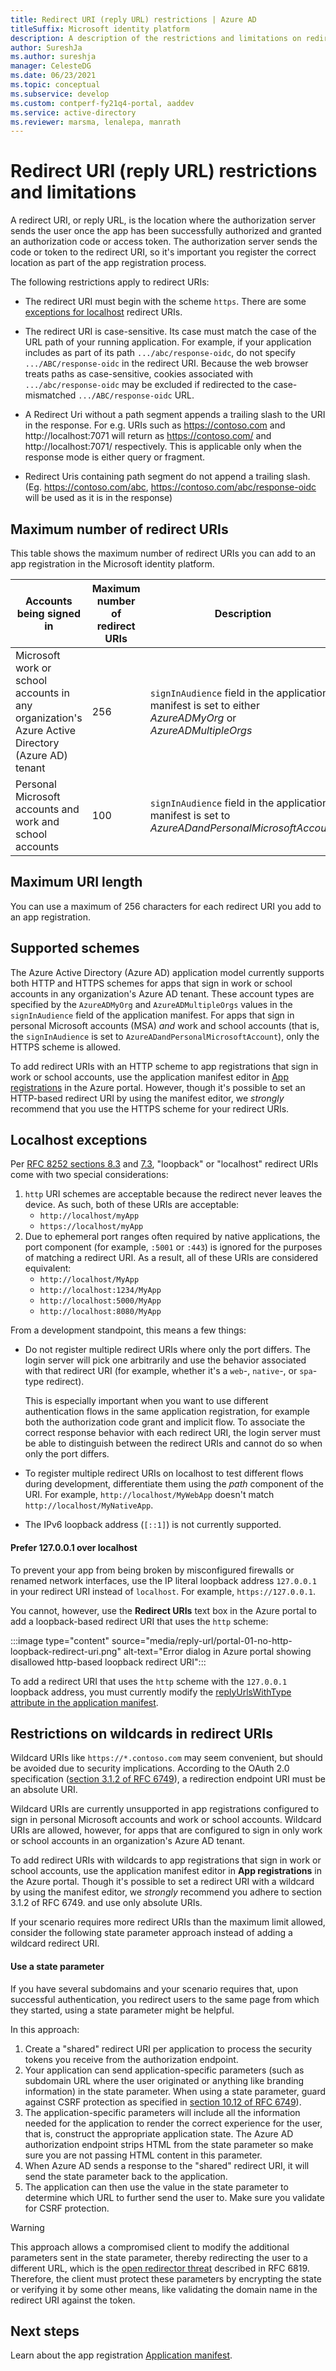 ```yaml
---
title: Redirect URI (reply URL) restrictions | Azure AD
titleSuffix: Microsoft identity platform
description: A description of the restrictions and limitations on redirect URI (reply URL) format enforced by the Microsoft identity platform.
author: SureshJa
ms.author: sureshja
manager: CelesteDG
ms.date: 06/23/2021
ms.topic: conceptual
ms.subservice: develop
ms.custom: contperf-fy21q4-portal, aaddev
ms.service: active-directory
ms.reviewer: marsma, lenalepa, manrath
---
```


# Redirect URI (reply URL) restrictions and limitations

A redirect URI, or reply URL, is the location where the authorization server sends the user once the app has been successfully authorized and granted an authorization code or access token. The authorization server sends the code or token to the redirect URI, so it's important you register the correct location as part of the app registration process.

 The following restrictions apply to redirect URIs:

* The redirect URI must begin with the scheme `https`. There are some [exceptions for localhost](#localhost-exceptions) redirect URIs.

* The redirect URI is case-sensitive. Its case must match the case of the URL path of your running application. For example, if your application includes as part of its path `.../abc/response-oidc`,  do not specify `.../ABC/response-oidc` in the redirect URI. Because the web browser treats paths as case-sensitive, cookies associated with `.../abc/response-oidc` may be excluded if redirected to the case-mismatched `.../ABC/response-oidc` URL.

* A Redirect Uri without a path segment appends a trailing slash to the URI in the response. For e.g. URIs such as https://contoso.com and http://localhost:7071 will return as https://contoso.com/ and http://localhost:7071/ respectively. This is applicable only when the response mode is either query or fragment.

* Redirect Uris containing path segment do not append a trailing slash. (Eg. https://contoso.com/abc, https://contoso.com/abc/response-oidc will be used as it is in the response)

## Maximum number of redirect URIs

This table shows the maximum number of redirect URIs you can add to an app registration in the Microsoft identity platform.

| Accounts being signed in | Maximum number of redirect URIs | Description |
|--------------------------|---------------------------------|-------------|
| Microsoft work or school accounts in any organization's Azure Active Directory (Azure AD) tenant | 256 | `signInAudience` field in the application manifest is set to either *AzureADMyOrg* or *AzureADMultipleOrgs* |
| Personal Microsoft accounts and work and school accounts | 100 | `signInAudience` field in the application manifest is set to *AzureADandPersonalMicrosoftAccount* |

## Maximum URI length

You can use a maximum of 256 characters for each redirect URI you add to an app registration.

## Supported schemes

The Azure Active Directory (Azure AD) application model currently supports both HTTP and HTTPS schemes for apps that sign in work or school accounts in any organization's Azure AD tenant. These account types are specified by the `AzureADMyOrg` and `AzureADMultipleOrgs` values in the `signInAudience` field of the application manifest. For apps that sign in personal Microsoft accounts (MSA) *and* work and school accounts (that is, the `signInAudience` is set to `AzureADandPersonalMicrosoftAccount`), only the HTTPS scheme is allowed.

To add redirect URIs with an HTTP scheme to app registrations that sign in work or school accounts, use the application manifest editor in [App registrations](https://go.microsoft.com/fwlink/?linkid=2083908) in the Azure portal. However, though it's possible to set an HTTP-based redirect URI by using the manifest editor, we *strongly* recommend that you use the HTTPS scheme for your redirect URIs.

## Localhost exceptions

Per [RFC 8252 sections 8.3](https://tools.ietf.org/html/rfc8252#section-8.3) and [7.3](https://tools.ietf.org/html/rfc8252#section-7.3), "loopback" or "localhost" redirect URIs come with two special considerations:

1. `http` URI schemes are acceptable because the redirect never leaves the device. As such, both of these URIs are acceptable:
    - `http://localhost/myApp`
    - `https://localhost/myApp`
1. Due to ephemeral port ranges often required by native applications, the port component (for example, `:5001` or `:443`) is ignored for the purposes of matching a redirect URI. As a result, all of these URIs are considered equivalent:
    - `http://localhost/MyApp`
    - `http://localhost:1234/MyApp`
    - `http://localhost:5000/MyApp`
    - `http://localhost:8080/MyApp`

From a development standpoint, this means a few things:

* Do not register multiple redirect URIs where only the port differs. The login server will pick one arbitrarily and use the behavior associated with that redirect URI (for example, whether it's a `web`-, `native`-, or `spa`-type redirect).

    This is especially important when you want to use different authentication flows in the same application registration, for example both the authorization code grant and implicit flow. To associate the correct response behavior with each redirect URI, the login server must be able to distinguish between the redirect URIs and cannot do so when only the port differs.
* To register multiple redirect URIs on localhost to test different flows during development, differentiate them using the *path* component of the URI. For example, `http://localhost/MyWebApp` doesn't match `http://localhost/MyNativeApp`.
* The IPv6 loopback address (`[::1]`) is not currently supported.

#### Prefer 127.0.0.1 over localhost

To prevent your app from being broken by misconfigured firewalls or renamed network interfaces, use the IP literal loopback address `127.0.0.1` in your redirect URI instead of `localhost`. For example, `https://127.0.0.1`.

You cannot, however, use the **Redirect URIs** text box in the Azure portal to add a loopback-based redirect URI that uses the `http` scheme:

:::image type="content" source="media/reply-url/portal-01-no-http-loopback-redirect-uri.png" alt-text="Error dialog in Azure portal showing disallowed http-based loopback redirect URI":::

To add a redirect URI that uses the `http` scheme with the `127.0.0.1` loopback address, you must currently modify the [replyUrlsWithType attribute in the application manifest](reference-app-manifest.md#replyurlswithtype-attribute).

## Restrictions on wildcards in redirect URIs

Wildcard URIs like `https://*.contoso.com` may seem convenient, but should be avoided due to security implications. According to the OAuth 2.0 specification ([section 3.1.2 of RFC 6749](https://tools.ietf.org/html/rfc6749#section-3.1.2)), a redirection endpoint URI must be an absolute URI.

Wildcard URIs are currently unsupported in app registrations configured to sign in personal Microsoft accounts and work or school accounts. Wildcard URIs are allowed, however, for apps that are configured to sign in only work or school accounts in an organization's Azure AD tenant.

To add redirect URIs with wildcards to app registrations that sign in work or school accounts, use the application manifest editor in **App registrations** in the Azure portal. Though it's possible to set a redirect URI with a wildcard by using the manifest editor, we *strongly* recommend you adhere to section 3.1.2 of RFC 6749. and use only absolute URIs.

If your scenario requires more redirect URIs than the maximum limit allowed, consider the following state parameter approach instead of adding a wildcard redirect URI.

#### Use a state parameter

If you have several subdomains and your scenario requires that, upon successful authentication, you redirect users to the same page from which they started, using a state parameter might be helpful.

In this approach:

1. Create a "shared" redirect URI per application to process the security tokens you receive from the authorization endpoint.
1. Your application can send application-specific parameters (such as subdomain URL where the user originated or anything like branding information) in the state parameter. When using a state parameter, guard against CSRF protection as specified in [section 10.12 of RFC 6749](https://tools.ietf.org/html/rfc6749#section-10.12)).
1. The application-specific parameters will include all the information needed for the application to render the correct experience for the user, that is, construct the appropriate application state. The Azure AD authorization endpoint strips HTML from the state parameter so make sure you are not passing HTML content in this parameter.
1. When Azure AD sends a response to the "shared" redirect URI, it will send the state parameter back to the application.
1. The application can then use the value in the state parameter to determine which URL to further send the user to. Make sure you validate for CSRF protection.

> [!WARNING]
> This approach allows a compromised client to modify the additional parameters sent in the state parameter, thereby redirecting the user to a different URL, which is the [open redirector threat](https://tools.ietf.org/html/rfc6819#section-4.2.4) described in RFC 6819. Therefore, the client must protect these parameters by encrypting the state or verifying it by some other means, like validating the domain name in the redirect URI against the token.

## Next steps

Learn about the app registration [Application manifest](reference-app-manifest.md).
